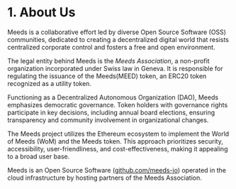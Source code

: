 
# 1. About Us

Meeds is a collaborative effort led by diverse Open Source Software (OSS) communities, dedicated to creating a decentralized digital world that resists centralized corporate control and fosters a free and open environment.

The legal entity behind Meeds is the _Meeds Association_, a non-profit organization incorporated under Swiss law in Geneva. It is responsible for regulating the issuance of the Meeds(MEED) token, an ERC20 token recognized as a utility token.

Functioning as a Decentralized Autonomous Organization (DAO), Meeds emphasizes democratic governance. Token holders with governance rights participate in key decisions, including annual board elections, ensuring transparency and community involvement in organizational changes.

The Meeds project utilizes the Ethereum ecosystem to implement the World of Meeds (WoM) and the Meeds token. This approach prioritizes security, accessibility, user-friendliness, and cost-effectiveness, making it appealing to a broad user base.

Meeds is an Open Source Software ([github.com/meeds-io](https://github.com/meeds-io)) operated in the cloud infrastructure by hosting partners of the Meeds Association.